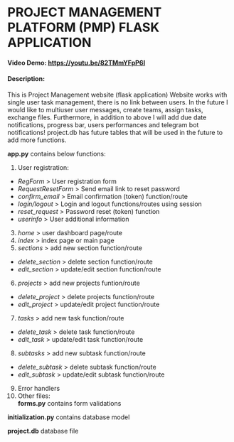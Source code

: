 # PROJECT MANAGEMENT PLATFORM (PMP) FLASK APPLICATION
#### Video Demo:  <https://youtu.be/82TMmYFpP6I>
#### Description:
This is Project Management website (flask application)
Website works with single user task management, there is no link between users. In the future I would like to multiuser user messages, create teams, assign tasks, exchange files. Furthermore, in addition to above I will add due date notifications, progress bar, users performances and telegram bot notifications!
project.db has future tables that will be used in the future to add more functions.

**app.py** contains below functions:
1. User registration:
  - *RegForm* > User registration form
  - *RequestResetForm* > Send email link to reset password
  - *confirm_email* > Email confirmation (token) function/route 
  - *login/logout* > Login and logout functions/routes using session
  - *reset_request* > Password reset (token) function
  - *userinfo* > User additional information
3. *home* > user dashboard page/route
4. *index* > index page or main page
5. *sections* > add new section function/route
  - *delete_section* > delete section function/route
  - *edit_section* > update/edit section function/route
6. *projects* > add new projects funtion/route
  - *delete_project* > delete projects function/route
  - *edit_project* > update/edit project function/route
7. *tasks* > add new task function/route
  - *delete_task* > delete task function/route
  - *edit_task* > update/edit task function/route
8. *subtasks* > add new subtask function/route
  - *delete_subtask* > delete subtask function/route
  - *edit_subtask* > update/edit subtask function/route
9. Error handlers
10. Other files:<br>
**forms.py** contains form validations

**initialization.py** contains database model

**project.db** database file
